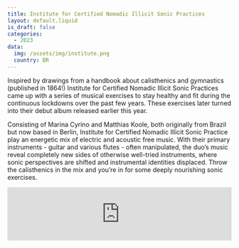 ```yaml
---
title: Institute for Certified Nomadic Illicit Sonic Practices
layout: default.liquid
is_draft: false
categories:
  - 2023
data:
  img: /assets/img/institute.png
  country: BR
---
```



<p>Inspired by drawings from a handbook about calisthenics and gymnastics (published in 1864!) Institute for Certified Nomadic Illicit Sonic Practices came up with a series of musical exercises to stay healthy and fit during the continuous lockdowns over the past few years. These exercises later turned into their debut album released earlier this year.</p>

<p>Consisting of Marina Cyrino and Matthias Koole, both originally from Brazil but now based in Berlin, Institute for Certified Nomadic Illicit Sonic Practice play an energetic mix of electric and acoustic free music. With their primary instruments - guitar and various flutes - often manipulated, the duo’s music reveal completely new sides of otherwise well-tried instruments, where sonic perspectives are shifted and instrumental identities displaced. Throw the calisthenics in the mix and you’re in for some deeply nourishing sonic exercises.</p> 

<iframe style="border: 0; width: 100%; height: 120px;" src="https://bandcamp.com/EmbeddedPlayer/album=88244692/size=large/bgcol=ffffff/linkcol=0687f5/tracklist=false/artwork=small/transparent=true/" seamless><a href="https://seminalrecords.bandcamp.com/album/calisthenics">Calisthenics by Institute for Certified Nomadic Illicit Sonic Practices</a></iframe>